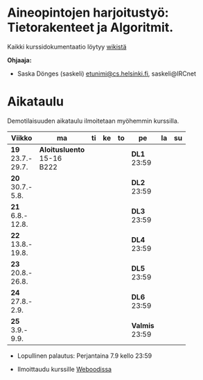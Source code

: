 # Aineopintojen harjoitustyö: Tietorakenteet ja Algoritmit.
Kaikki kurssidokumentaatio löytyy [wikistä](https://github.com/TiraLabra/2018-alku/wiki)

**Ohjaaja:**
* Saska Dönges (saskeli) etunimi@cs.helsinki.fi, saskeli@IRCnet

# Aikataulu

Demotilaisuuden aikataulu ilmoitetaan myöhemmin kurssilla.

| Viikko | ma | ti | ke | to | pe | la | su |
| --- | --- | --- | --- | --- | --- | --- | --- |
| **19**<br>23.7.-<br>29.7. | **Aloitusluento**<br>15-16<br>B222 |  |  |  | **DL1**<br>23:59<br> |  |  |
| **20**<br>30.7.-<br>5.8. |  |  |  |  | **DL2**<br>23:59<br> |  |  |
| **21**<br>6.8.-<br>12.8. |  |  |  |  | **DL3**<br>23:59<br> |  |  |
| **22**<br>13.8.-<br>19.8. |  |  |  |  | **DL4**<br>23:59<br> |  |  |
| **23**<br>20.8.-<br>26.8. |  |  |  |  | **DL5**<br>23:59<br> |  |  |
| **24**<br>27.8.-<br>2.9. |  |  |  |  | **DL6**<br>23:59<br> |  |  |
| **25**<br>3.9.-<br>9.9. |  |  |  |  | **Valmis**<br>23:59 |  |  |

* Lopullinen palautus: Perjantaina 7.9 kello 23:59

* Ilmoittaudu kurssille [Weboodissa](https://weboodi.helsinki.fi/hy/opettaptied.jsp?OpetTap=124323385&html=1)
